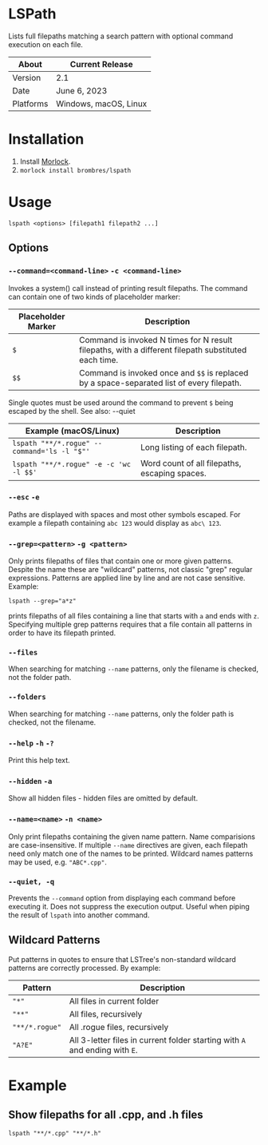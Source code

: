# LSPath
Lists full filepaths matching a search pattern with optional command execution on each file.

About     | Current Release
----------|-----------------------
Version   | 2.1
Date      | June 6, 2023
Platforms | Windows, macOS, Linux

# Installation

1. Install [Morlock](https://morlock.sh).
2. `morlock install brombres/lspath`

# Usage

    lspath <options> [filepath1 filepath2 ...]

## Options

### `--command=<command-line>` `-c <command-line>`
Invokes a system() call instead of printing result filepaths. The command
can contain one of two kinds of placeholder marker:

Placeholder Marker | Description
-------------------|--------------------------------------------------------------
`$`                | Command is invoked N times for N result filepaths, with a different filepath substituted each time.
`$$`               | Command is invoked once and `$$` is replaced by a space-separated list of every filepath.

Single quotes must be used around the command to prevent `$` being escaped by the shell. See also: --quiet

Example (macOS/Linux)                       | Description
--------------------------------------------|-------------------------------------------------------
`lspath "**/*.rogue" --command='ls -l "$"'` | Long listing of each filepath.
`lspath "**/*.rogue" -e -c 'wc -l $$'`      | Word count of all filepaths, escaping spaces.

### `--esc` `-e`
Paths are displayed with spaces and most other symbols escaped. For example
a filepath containing `abc 123` would display as `abc\ 123`.

### `--grep=<pattern>` `-g <pattern>`
Only prints filepaths of files that contain one or more given patterns.
Despite the name these are "wildcard" patterns, not classic "grep" regular
expressions. Patterns are applied line by line and are not case sensitive.
Example:

    lspath --grep="a*z"

prints filepaths of all files containing a line that starts with `a` and
ends with `z`. Specifying multiple grep patterns requires that a file contain
all patterns in order to have its filepath printed.

### `--files`
When searching for matching `--name` patterns, only the filename is checked, not the folder path.

### `--folders`
When searching for matching `--name` patterns, only the folder path is checked, not the filename.

### `--help` `-h` `-?`
Print this help text.

### `--hidden` `-a`
Show all hidden files - hidden files are omitted by default.

### `--name=<name>` `-n <name>`
Only print filepaths containing the given name pattern. Name comparisions
are case-insensitive. If multiple `--name` directives are given, each
filepath need only match one of the names to be printed. Wildcard names
patterns may be used, e.g. `"ABC*.cpp"`.

### `--quiet, -q`
Prevents the `--command` option from displaying each command before executing it.
Does not suppress the execution output. Useful when piping the result of `lspath`
into another command.

## Wildcard Patterns
Put patterns in quotes to ensure that LSTree's non-standard wildcard patterns
are correctly processed. By example:

Pattern         | Description
----------------|-------------------------------------------
`"*"`           |All files in current folder
`"**"`          |All files, recursively
`"**/*.rogue"`  |All .rogue files, recursively
`"A?E"`         |All 3-letter files in current folder starting with `A` and ending with `E`.

# Example

## Show filepaths for all .cpp, and .h files

    lspath "**/*.cpp" "**/*.h"

